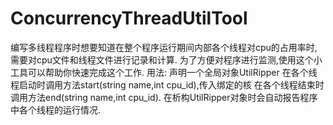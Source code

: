 # ConcurrencyThreadUtilTool
编写多线程程序时想要知道在整个程序运行期间内部各个线程对cpu的占用率时,需要对cpu文件和线程文件进行记录和计算.
为了方便对程序进行监测,使用这个小工具可以帮助你快速完成这个工作.
用法:
   声明一个全局对象UtilRipper
   在各个线程启动时调用方法start(string name,int cpu_id),传入绑定的核
   在各个线程结束时调用方法end(string name,int cpu_id).
   在析构UtilRipper对象时会自动报告程序中各个线程的运行情况.
